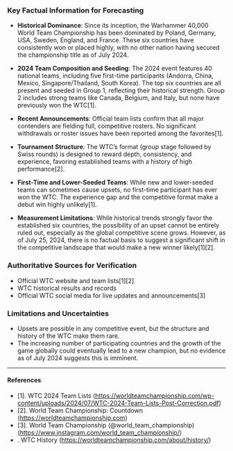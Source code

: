 ### Key Factual Information for Forecasting

- **Historical Dominance**: Since its inception, the Warhammer 40,000 World Team Championship has been dominated by Poland, Germany, USA, Sweden, England, and France. These six countries have consistently won or placed highly, with no other nation having secured the championship title as of July 2024.

- **2024 Team Composition and Seeding**: The 2024 event features 40 national teams, including five first-time participants (Andorra, China, Mexico, Singapore/Thailand, South Korea). The top six countries are all present and seeded in Group 1, reflecting their historical strength. Group 2 includes strong teams like Canada, Belgium, and Italy, but none have previously won the WTC[1].

- **Recent Announcements**: Official team lists confirm that all major contenders are fielding full, competitive rosters. No significant withdrawals or roster issues have been reported among the favorites[1].

- **Tournament Structure**: The WTC’s format (group stage followed by Swiss rounds) is designed to reward depth, consistency, and experience, favoring established teams with a history of high performance[2].

- **First-Time and Lower-Seeded Teams**: While new and lower-seeded teams can sometimes cause upsets, no first-time participant has ever won the WTC. The experience gap and the competitive format make a debut win highly unlikely[1].

- **Measurement Limitations**: While historical trends strongly favor the established six countries, the possibility of an upset cannot be entirely ruled out, especially as the global competitive scene grows. However, as of July 25, 2024, there is no factual basis to suggest a significant shift in the competitive landscape that would make a new winner likely[1][2].

### Authoritative Sources for Verification

- Official WTC website and team lists[1][2]
- WTC historical results and records
- Official WTC social media for live updates and announcements[3]

### Limitations and Uncertainties

- Upsets are possible in any competitive event, but the structure and history of the WTC make them rare.
- The increasing number of participating countries and the growth of the game globally could eventually lead to a new champion, but no evidence as of July 2024 suggests this is imminent.

---

#### References

- [1]. WTC 2024 Team Lists (https://worldteamchampionship.com/wp-content/uploads/2024/07/WTC-2024-Team-Lists-Post-Correction.pdf)
- [2]. World Team Championship: Countdown (https://worldteamchampionship.com)
- [3]. World Team Championship (@world_team_championship) (https://www.instagram.com/world_team_championship/)
- . WTC History (https://worldteamchampionship.com/about/history/)